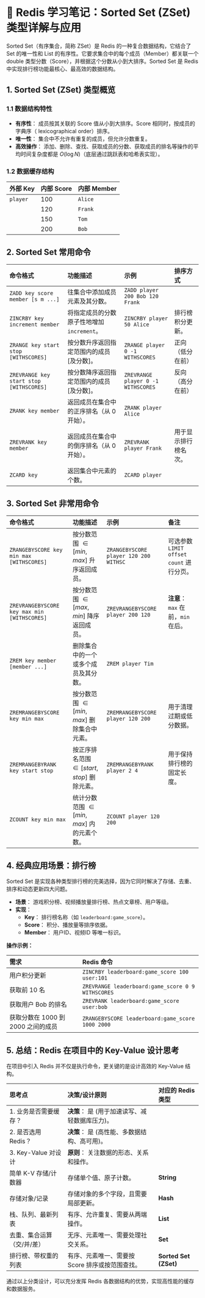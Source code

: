 # 🚀 Redis 学习笔记：Sorted Set (ZSet) 类型详解与应用

Sorted Set（有序集合，简称 ZSet）是 Redis 的一种复合数据结构，它结合了 Set 的唯一性和 List 的有序性。它要求集合中的每个成员（Member）都关联一个 double 类型分数（Score），并根据这个分数从小到大排序。Sorted Set 是 Redis 中实现排行榜功能最核心、最高效的数据结构。

## 1. Sorted Set (ZSet) 类型概览

### 1.1 数据结构特性
- **有序性**： 成员按其关联的 Score 值从小到大排序。Score 相同时，按成员的字典序（ lexicographical order）排序。
- **唯一性**： 集合中不允许有重复的成员，但允许分数重复。
- **高效操作**： 添加、删除、查找、获取成员的分数、获取成员的排名等操作的平均时间复杂度都是 $O(\log N)$（底层通过跳跃表和哈希表实现）。

### 1.2 数据缓存结构

| 外部 Key | 内部 Score | 内部 Member |
| :--- | :--- | :--- |
| `player` | 100 | `Alice` |
| | 120 | `Frank` |
| | 150 | `Tom` |
| | 200 | `Bob` |

## 2. Sorted Set 常用命令

| 命令格式 | 功能描述 | 示例 | 排序方式 |
| :--- | :--- | :--- | :--- |
| `ZADD key score member [s m ...]` | 往集合中添加成员元素及其分数。 | `ZADD player 200 Bob 120 Frank` | |
| `ZINCRBY key increment member` | 将指定成员的分数原子性地增加 `increment`。 | `ZINCRBY player 50 Alice` | 排行榜积分更新。 |
| `ZRANGE key start stop [WITHSCORES]` | 按分数升序返回指定范围内的成员 [及分数]。 | `ZRANGE player 0 -1 WITHSCORES` | 正向（低分在前） |
| `ZREVRANGE key start stop [WITHSCORES]` | 按分数降序返回指定范围内的成员 [及分数]。 | `ZREVRANGE player 0 -1 WITHSCORES` | 反向（高分在前） |
| `ZRANK key member` | 返回成员在集合中的正序排名（从 0 开始）。 | `ZRANK player Alice` | |
| `ZREVRANK key member` | 返回成员在集合中的倒序排名（从 0 开始）。 | `ZREVRANK player Frank` | 用于显示排行榜名次。 |
| `ZCARD key` | 返回集合中元素的个数。 | `ZCARD player` | |

## 3. Sorted Set 非常用命令

| 命令格式 | 功能描述 | 示例 | 备注 |
| :--- | :--- | :--- | :--- |
| `ZRANGEBYSCORE key min max [WITHSCORES]` | 按分数范围 $\in [min, max]$ 升序返回成员。 | `ZRANGEBYSCORE player 120 200 WITHSC` | 可选参数 `LIMIT offset count` 进行分页。 |
| `ZREVRANGEBYSCORE key max min [WITHSCORES]` | 按分数范围 $\in [max, min]$ 降序返回成员。 | `ZREVRANGEBYSCORE player 200 120` | **注意**： `max` 在前，`min` 在后。 |
| `ZREM key member [member ...]` | 删除集合中的一个或多个成员及其分数。 | `ZREM player Tim` | |
| `ZREMRANGEBYSCORE key min max` | 按分数范围 $\in [min, max]$ 删除集合中元素。 | `ZREMRANGEBYSCORE player 120 200` | 用于清理过期或低分数据。 |
| `ZREMRANGEBYRANK key start stop` | 按正序排名范围 $\in [start, stop]$ 删除元素。 | `ZREMRANGEBYRANK player 2 4` | 用于保持排行榜的固定长度。 |
| `ZCOUNT key min max` | 统计分数范围 $\in [min, max]$ 内的元素个数。 | `ZCOUNT player 120 200` | |

## 4. 经典应用场景：排行榜

Sorted Set 是实现各种类型排行榜的完美选择，因为它同时解决了存储、去重、排序和动态更新四大问题。

- **场景**： 游戏积分榜、视频播放量排行榜、热点文章榜、用户等级。
- **实现**：
    - **Key**： 排行榜名称（如 `leaderboard:game_score`）。
    - **Score**： 积分、播放量等排序依据。
    - **Member**： 用户ID、视频ID 等唯一标识。

**操作示例：**

| 需求 | Redis 命令 |
| :--- | :--- |
| 用户积分更新 | `ZINCRBY leaderboard:game_score 100 user:101` |
| 获取前 10 名 | `ZREVRANGE leaderboard:game_score 0 9 WITHSCORES` |
| 获取用户 Bob 的排名 | `ZREVRANK leaderboard:game_score user:bob` |
| 获取分数在 1000 到 2000 之间的成员 | `ZRANGEBYSCORE leaderboard:game_score 1000 2000` |

## 5. 总结：Redis 在项目中的 Key-Value 设计思考

在项目中引入 Redis 并不仅是执行命令，更关键的是设计高效的 Key-Value 结构。

| 思考点 | 决策/设计原则 | 对应的 Redis 类型 |
| :--- | :--- | :--- |
| 1. 业务是否需要缓存？ | **决策**： 是 (用于加速读写、减轻数据库压力)。 | |
| 2. 是否选用 Redis？ | **决策**： 是 (高性能、多数据结构、高可用)。 | |
| 3. Key-Value 对设计 | **原则**： 关注数据的形态、关系和操作。 | |
| 简单 K-V 存储/计数器 | 存储单个值、原子计数。 | **String** |
| 存储对象/记录 | 存储对象的多个字段，且需要局部更新。 | **Hash** |
| 栈、队列、最新列表 | 有序、允许重复、需要从两端操作。 | **List** |
| 去重、集合运算（交/并/差） | 无序、元素唯一、需要处理社交关系。 | **Set** |
| 排行榜、带权重的列表 | 有序、元素唯一、需要按 Score 排序或按范围查找。 | **Sorted Set (ZSet)** |

通过以上分类设计，可以充分发挥 Redis 各数据结构的优势，实现高性能的缓存和数据服务。
